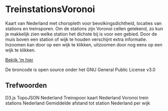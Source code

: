 # TreinstationsVoronoi

Kaart van Nederland met choropleth voor bevolkingsdichtheid, locaties van stations en treinsporen. Om de stations zijn Voronoi cellen getekend, zo kun je makkelijk zien welke station het dichste bij is voor een gebied. Door de muis boven een station of wijk te houden verschijnt extra informatie. Inzoomen kan door op een wijk te klikken, uitzoomen door nog eens op een wijk te klikken.

[Bekijk 'm hier](https://julesblm.github.io/TreinstationsVoronoi/)

De broncode is open source onder het GNU General Public License v3.0

## Trefwoorden
D3.js
TopoJSON Nederland
Treinspoor kaart Nederland
Voronoi trein stations Nederland
Gemiddelde afstand tot station Nederland per wijk
